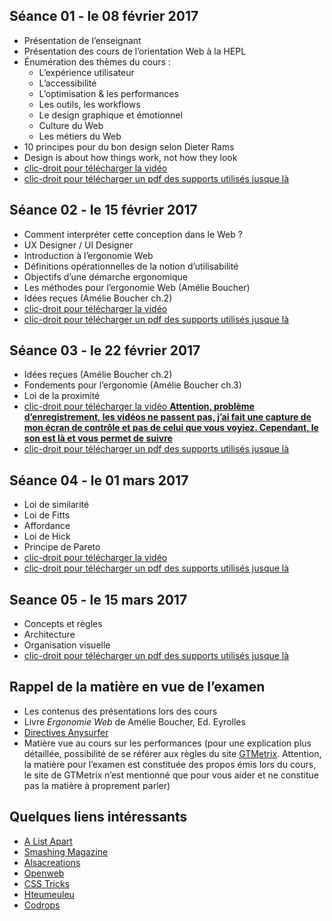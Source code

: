 
## Séance 01 - le 08 février 2017

- Présentation de l’enseignant
- Présentation des cours de l’orientation Web à la HEPL
- Énumération des thèmes du cours :
	- L’expérience utilisateur
	- L’accessibilité
	- L’optimisation & les performances
	- Les outils, les workflows
	- Le design graphique et émotionnel
	- Culture du Web
	- Les métiers du Web
- 10 principes pour du bon design selon Dieter Rams
- Design is about how things work, not how they look
- [clic-droit pour télécharger la vidéo](http://www.domy.be/design-web/2017/cours1.mp4)
- [clic-droit pour télécharger un pdf des supports utilisés jusque là](http://www.domy.be/design-web/2017/sc01.pdf)

## Séance 02 - le 15 février 2017

- Comment interpréter cette conception dans le Web ?
- UX Designer / UI Designer
- Introduction à l’ergonomie Web
- Définitions opérationnelles de la notion d’utilisabilité
- Objectifs d’une démarche ergonomique
- Les méthodes pour l’ergonomie Web (Amélie Boucher)
- Idées reçues (Amélie Boucher ch.2)
- [clic-droit pour télécharger la vidéo](http://www.domy.be/design-web/2017/cours2.mp4)
- [clic-droit pour télécharger un pdf des supports utilisés jusque là](http://www.domy.be/design-web/2017/sc02.pdf)

## Séance 03 - le 22 février 2017

- Idées reçues (Amélie Boucher ch.2)
- Fondements pour l’ergonomie (Amélie Boucher ch.3)
- Loi de la proximité
- [clic-droit pour télécharger la vidéo __Attention, problème d’enregistrement, les vidéos ne passent pas, j’ai fait une capture de mon écran de contrôle et pas de celui que vous voyiez. Cependant, le son est là et vous permet de suivre__](http://www.domy.be/design-web/2017/cours3.mp4)
- [clic-droit pour télécharger un pdf des supports utilisés jusque là](http://www.domy.be/design-web/2017/sc03.pdf)

## Séance 04 - le 01 mars 2017

- Loi de similarité
- Loi de Fitts
- Affordance
- Loi de Hick
- Principe de Pareto
- [clic-droit pour télécharger la vidéo](http://www.domy.be/design-web/2017/cours4.mp4)
- [clic-droit pour télécharger un pdf des supports utilisés jusque là](http://www.domy.be/design-web/2017/sc04.pdf)

## Seance 05 - le 15 mars 2017

- Concepts et règles
- Architecture
- Organisation visuelle
- [clic-droit pour télécharger un pdf des supports utilisés jusque là](http://www.domy.be/design-web/2017/sc05.pdf)

## Rappel de la matière en vue de l’examen
- Les contenus des présentations lors des cours
- Livre *Ergonomie Web* de Amélie Boucher, Ed. Eyrolles
- [Directives Anysurfer](http://www.anysurfer.be/fr/en-pratique/directives)
- Matière vue au cours sur les performances (pour une explication plus détaillée, possibilité de se référer aux règles du site [GTMetrix](http://gtmetrix.com/recommendations.html). Attention, la matière pour l’examen est constituée des propos émis lors du cours, le site de GTMetrix n’est mentionné que pour vous aider et ne constitue pas la matière à proprement parler)

## Quelques liens intéressants
- [A List Apart](http://www.alistapart.com)
- [Smashing Magazine](http://www.smashingmagazine.com)
- [Alsacreations](http://www.alsacreations.com)
- [Openweb](http://openweb.eu.org)
- [CSS Tricks](http://www.css-tricks.com)
- [Hteumeuleu](http://www.hteumeuleu.fr)
- [Codrops](http://tympanus.net/codrops/)
